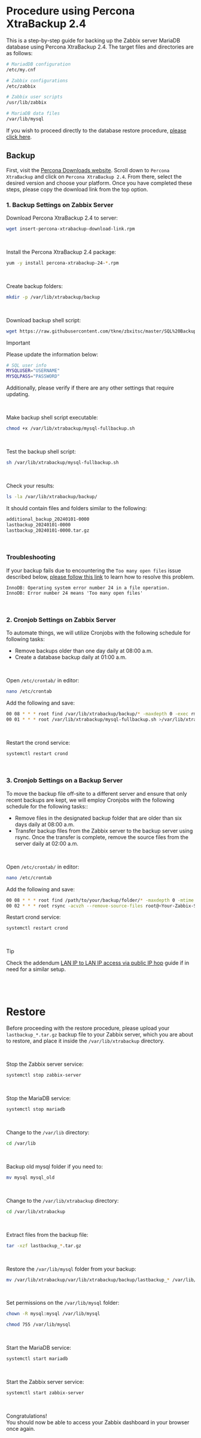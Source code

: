 # Procedure using Percona XtraBackup 2.4
This is a step-by-step guide for backing up the Zabbix server MariaDB database using Percona XtraBackup 2.4. The target files and directories are as follows:
```bash
# MariadDB configuration
/etc/my.cnf

# Zabbix configurations
/etc/zabbix

# Zabbix user scripts
/usr/lib/zabbix

# MariaDB data files 
/var/lib/mysql
```

If you wish to proceed directly to the database restore procedure, [please click here](#restore).</br>


## Backup
First, visit the [Percona Downloads website](https://www.percona.com/downloads). Scroll down to `Percona XtraBackup` and click on `Percona XtraBackup 2.4`. From there, select the desired version and choose your platform. Once you have completed these steps, please copy the download link from the top option.
</br>

### 1. Backup Settings on Zabbix Server
Download Percona XtraBackup 2.4 to server:
```bash
wget insert-percona-xtrabackup-download-link.rpm
```
</br>

Install the Percona XtraBackup 2.4 package:</br>
```bash
yum -y install percona-xtrabackup-24-*.rpm
```
</br>

Create backup folders:</br>
```bash
mkdir -p /var/lib/xtrabackup/backup
```
</br>

Download backup shell script:</br>
```bash
wget https://raw.githubusercontent.com/tkne/zbxitsc/master/SQL%20Backup/xtrabackup/mysql-fullbackup.sh -O /var/lib/xtrabackup/mysql-fullbackup.sh
```
> [!IMPORTANT]
> Please update the information below:
> ```bash
> # SQL user info
> MYSQLUSER="USERNAME"
> MYSQLPASS="PASSWORD"
> ```
> Additionally, please verify if there are any other settings that require updating.

</br>

Make backup shell script executable:</br>
```bash
chmod +x /var/lib/xtrabackup/mysql-fullbackup.sh
```
</br>

Test the backup shell script:</br>
```bash
sh /var/lib/xtrabackup/mysql-fullbackup.sh
```
</br>

Check your results:</br>
```bash
ls -la /var/lib/xtrabackup/backup/
```
It should contain files and folders similar to the following:
```bash
additional_backup_20240101-0000
lastbackup_20240101-0000
lastbackup_20240101-0000.tar.gz
```
</br>

### Troubleshooting
If your backup fails due to encountering the `Too many open files` issue described below, [please follow this link](https://www.percona.com/blog/using-percona-xtrabackup-mysql-instance-large-number-tables/) to learn how to resolve this problem.
```
InnoDB: Operating system error number 24 in a file operation.
InnoDB: Error number 24 means 'Too many open files' 
```

</br>

### 2. Cronjob Settings on Zabbix Server
To automate things, we will utilize Cronjobs with the following schedule for following tasks:
- Remove backups older than one day daily at 08:00 a.m.
- Create a database backup daily at 01:00 a.m.

</br>

Open `/etc/crontab/` in editor:
```bash
nano /etc/crontab
```
Add the following and save:
```bash
00 08 * * * root find /var/lib/xtrabackup/backup/* -maxdepth 0 -exec rm -rf {} +
00 01 * * * root /var/lib/xtrabackup/mysql-fullbackup.sh >/var/lib/xtrabackup/lastrun.log 2>&1
```
</br>

Restart the crond service:
```bash
systemctl restart crond
```
</br>

### 3. Cronjob Settings on a Backup Server
To move the backup file off-site to a different server and ensure that only recent backups are kept, we will employ Cronjobs with the following schedule for the following tasks::
- Remove files in the designated backup folder that are older than six days daily at 08:00 a.m.
- Transfer backup files from the Zabbix server to the backup server using rsync. Once the transfer is complete, remove the source files from the server daily at 02:00 a.m.

</br>

Open `/etc/crontab/` in editor:
```bash
nano /etc/crontab
```
Add the following and save:
```bash
00 08 * * * root find /path/to/your/backup/folder/* -maxdepth 0 -mtime +6 -exec rm -rf {} +
00 02 * * * root rsync -acvzh --remove-source-files root@<Your-Zabbix-Server-IP-Address>:/var/lib/xtrabackup/backup/*.tar.gz /path/to/your/backup/folder
```

Restart crond service:
```bash
systemctl restart crond
```
</br>

> [!TIP]
> Check the addendum [LAN IP to LAN IP access via public IP hop](https://raw.githubusercontent.com/tkne/zbxitsc/master/SQL%20Backup/addendum/) guide if in need for a similar setup.

</br>
</br>

# Restore
Before proceeding with the restore procedure, please upload your `lastbackup_*.tar.gz` backup file to your Zabbix server, which you are about to restore, and place it inside the `/var/lib/xtrabackup` directory.

</br>

Stop the Zabbix server service:
```bash
systemctl stop zabbix-server
```
</br>

Stop the MariaDB service:
```bash
systemctl stop mariadb
```
</br>

Change to the `/var/lib` directory:
```bash
cd /var/lib
```
</br>

Backup old mysql folder if you need to:
```bash
mv mysql mysql_old
```
</br>

Change to the `/var/lib/xtrabackup` directory:
```bash
cd /var/lib/xtrabackup
```
</br>

Extract files from the backup file:
```bash
tar -xzf lastbackup_*.tar.gz
```
</br>

Restore the `/var/lib/mysql` folder from your backup:
```bash
mv /var/lib/xtrabackup/var/lib/xtrabackup/backup/lastbackup_* /var/lib/mysql
```
</br>

Set permissions on the `/var/lib/mysql` folder:
```bash
chown -R mysql:mysql /var/lib/mysql
```
```bash
chmod 755 /var/lib/mysql
```
</br>

Start the MariaDB service:
```bash
systemctl start mariadb
```
</br>

Start the Zabbix server service:
```bash
systemctl start zabbix-server
```
</br>

Congratulations!</br>
You should now be able to access your Zabbix dashboard in your browser once again.